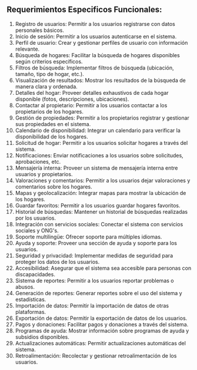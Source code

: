 ## **Requerimientos Especificos Funcionales:**
1. Registro de usuarios: Permitir a los usuarios registrarse con datos personales básicos.
2. Inicio de sesión: Permitir a los usuarios autenticarse en el sistema.
3. Perfil de usuario: Crear y gestionar perfiles de usuario con información relevante.
4. Búsqueda de hogares: Facilitar la búsqueda de hogares disponibles según criterios específicos.
5. Filtros de búsqueda: Implementar filtros de búsqueda (ubicación, tamaño, tipo de hogar, etc.).
6. Visualización de resultados: Mostrar los resultados de la búsqueda de manera clara y ordenada.
7. Detalles del hogar: Proveer detalles exhaustivos de cada hogar disponible (fotos, descripciones, ubicaciones).
8. Contactar al propietario: Permitir a los usuarios contactar a los propietarios de los hogares.
9. Gestión de propiedades: Permitir a los propietarios registrar y gestionar sus propiedades en el sistema.
10. Calendario de disponibilidad: Integrar un calendario para verificar la disponibilidad de los hogares.
11. Solicitud de hogar: Permitir a los usuarios solicitar hogares a través del sistema.
12. Notificaciones: Enviar notificaciones a los usuarios sobre solicitudes, aprobaciones, etc.
13. Mensajería interna: Proveer un sistema de mensajería interna entre usuarios y propietarios.
14. Valoraciones y comentarios: Permitir a los usuarios dejar valoraciones y comentarios sobre los hogares.
15. Mapas y geolocalización: Integrar mapas para mostrar la ubicación de los hogares.
16. Guardar favoritos: Permitir a los usuarios guardar hogares favoritos.
17. Historial de búsquedas: Mantener un historial de búsquedas realizadas por los usuarios.
18. Integración con servicios sociales: Conectar el sistema con servicios sociales y ONG's.
19. Soporte multilingüe: Ofrecer soporte para múltiples idiomas.
20. Ayuda y soporte: Proveer una sección de ayuda y soporte para los usuarios.
21. Seguridad y privacidad: Implementar medidas de seguridad para proteger los datos de los usuarios.
22. Accesibilidad: Asegurar que el sistema sea accesible para personas con discapacidades.
23. Sistema de reportes: Permitir a los usuarios reportar problemas o abusos.
24. Generación de reportes: Generar reportes sobre el uso del sistema y estadísticas.
25. Importación de datos: Permitir la importación de datos de otras plataformas.
26. Exportación de datos: Permitir la exportación de datos de los usuarios.
27. Pagos y donaciones: Facilitar pagos y donaciones a través del sistema.
28. Programas de ayuda: Mostrar información sobre programas de ayuda y subsidios disponibles.
29. Actualizaciones automáticas: Permitir actualizaciones automáticas del sistema.
30. Retroalimentación: Recolectar y gestionar retroalimentación de los usuarios.
